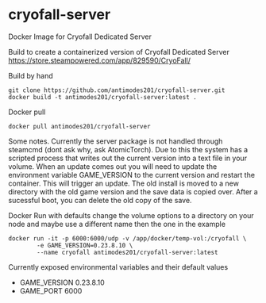 # cryofall-server
Docker Image for Cryofall Dedicated Server

Build to create a containerized version of Cryofall Dedicated Server
https://store.steampowered.com/app/829590/CryoFall/
 
Build by hand
```
git clone https://github.com/antimodes201/cryofall-server.git
docker build -t antimodes201/cryofall-server:latest .
```
 
Docker pull
```
docker pull antimodes201/cryofall-server
```
 
Some notes.  Currently the server package is not handled through steamcmd (dont ask why, ask AtomicTorch).
Due to this the system has a scripted process that writes out the current version into a text file in your volume.
When an update comes out you will need to update the environment variable GAME_VERSION to the current version and restart the container.
This will trigger an update.  The old install is moved to a new directory with the old game version and the save data is copied over.
After a sucessful boot, you can delete the old copy of the save.

Docker Run with defaults
change the volume options to a directory on your node and maybe use a different name then the one in the example
```
docker run -it -p 6000:6000/udp -v /app/docker/temp-vol:/cryofall \
        -e GAME_VERSION=0.23.8.10 \
        --name cryofall antimodes201/cryofall-server:latest
```
 
Currently exposed environmental variables and their default values
- GAME_VERSION 0.23.8.10
- GAME_PORT 6000

